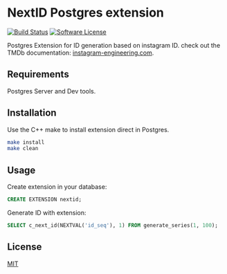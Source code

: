 # NextID Postgres extension

[![Build Status](https://travis-ci.org/wellmart/pg-nextid.svg?branch=master)](https://travis-ci.org/wellmart/pg-nextid)
[![Software License](https://img.shields.io/badge/license-MIT-brightgreen.svg?style=flat)](LICENSE)

Postgres Extension for ID generation based on instagram ID. check out the TMDb documentation: [instagram-engineering.com](https://instagram-engineering.com/sharding-ids-at-instagram-1cf5a71e5a5c).

## Requirements

Postgres Server and Dev tools.

## Installation

Use the C++ make to install extension direct in Postgres.

```bash
make install
make clean
```

## Usage

Create extension in your database:

```sql
CREATE EXTENSION nextid;
```

Generate ID with extension:

```sql
SELECT c_next_id(NEXTVAL('id_seq'), 1) FROM generate_series(1, 100);
```

## License

[MIT](https://choosealicense.com/licenses/mit/)
